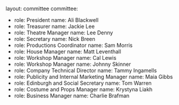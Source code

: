 layout: committee
committee: 
  - role: President
    name: Ali Blackwell
  - role: Treasurer
    name: Jackie Lee
  - role: Theatre Manager
    name: Lee Denny
  - role: Secretary
    name: Nick Breen
  - role: Productions Coordinator
    name: Sam Morris
  - role: House Manager
    name: Matt Leventhall
  - role: Workshop Manager
    name: Cal Lewis
  - role: Workshop Manager
    name: Johnny Skinner
  - role: Company Technical Director
    name: Tammy Ingamells
  - role: Publicity and Internal Marketing Manager
    name: Maia Gibbs
  - role: Edinburgh and Social Secretary
    name: Tom Warren
  - role: Costume and Props Manager
    name: Krystyna Liakh
  - role: Business Manager
    name: Charlie Brafman